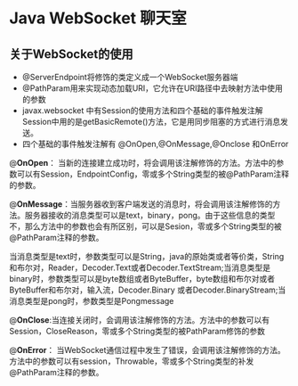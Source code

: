 # Java WebSocket 聊天室
## 关于WebSocket的使用

* @ServerEndpoint将修饰的类定义成一个WebSocket服务器端
* @PathParam用来实现动态加载URI，它允许在URI路径中去映射方法中使用的参数
* javax.websocket 中有Session的使用方法和四个基础的事件触发注解
  Session中用的是getBasicRemote()方法，它是用同步阻塞的方式进行消息发送。
* 四个基础的事件触发注解有  @OnOpen,@OnMessage,@Onclose 和OnError

@**OnOpen**： 当新的连接建立成功时，将会调用该注解修饰的方法。方法中的参数可以有Session，EndpointConfig，零或多个String类型的被@PathParam注释的参数。

@**OnMessage**：当服务器收到客户端发送的消息时，将会调用该注解修饰的方法。服务器接收的消息类型可以是text，binary，pong。由于这些信息的类型不，那么方法中的参数也会有所区别，可以是Sesion，零或多个String类型的被@PathParam注释的参数。

​	当消息类型是text时，参数类型可以是String，java的原始类或者等价类，String和布尔对，Reader，Decoder.Text或者Decoder.TextStream;当消息类型是binary时，参数类型可以是byte数组或者ByteBuffer，byte数组和布尔对或者ByteBuffer和布尔对，输入流，Decoder.Binary 或者Decoder.BinaryStream;当消息类型是pong时，参数类型是Pongmessage

@**OnClose**:当连接关闭时，会调用该注解修饰的方法。方法中的参数可以有Session，CloseReason，零或多个String类型的被PathParam修饰的参数

@**OnError**： 当WebSocket通信过程中发生了错误，会调用该注解修饰的方法。方法中的参数可以有session，Throwable，零或多个String类型的补发@PathParam注释的参数。